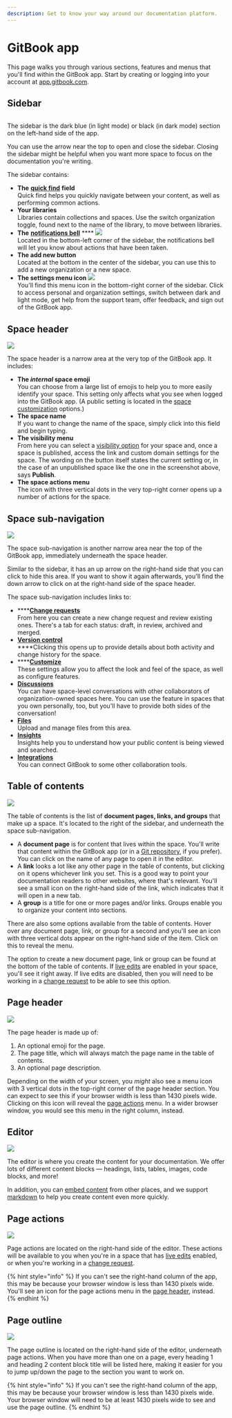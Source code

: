 ```yaml
---
description: Get to know your way around our documentation platform.
---
```


# GitBook app

This page walks you through various sections, features and menus that you'll find within the GitBook app. Start by creating or logging into your account at [app.gitbook.com](https://app.gitbook.com/).

## Sidebar

<figure><img src="../.gitbook/assets/sidebar-updated.png" alt=""><figcaption></figcaption></figure>

The sidebar is the dark blue (in light mode) or black (in dark mode) section on the left-hand side of the app.

You can use the arrow near the top to open and close the sidebar. Closing the sidebar might be helpful when you want more space to focus on the documentation you're writing.

The sidebar contains:

* **The** [**quick find**](../tour/quick-find.md) **field**\
  Quick find helps you quickly navigate between your content, as well as performing common actions.
* **Your libraries**\
  Libraries contain collections and spaces. Use the switch organization toggle, found next to the name of the library, to move between libraries.
* **The** [**notifications bell**](../tour/notifications.md) **** ![](../.gitbook/assets/notification.png)\
  Located in the bottom-left corner of the sidebar, the notifications bell will let you know about actions that have been taken.
* **The add new button**\
  Located at the bottom in the center of the sidebar, you can use this to add a new organization or a new space.
* **The settings menu icon** ![](../.gitbook/assets/settings.png)\
  You'll find this menu icon in the bottom-right corner of the sidebar. Click to access personal and organization settings, switch between dark and light mode, get help from the support team, offer feedback, and sign out of the GitBook app.

## Space header

![](../.gitbook/assets/space-header.png)

The space header is a narrow area at the very top of the GitBook app. It includes:

* **The **_**internal**_** space emoji**\
  You can choose from a large list of emojis to help you to more easily identify your space. This setting only affects what you see when logged into the GitBook app. (A public setting is located in the [space customization](../tour/customization/space-customization.md) options.)
* **The space name**\
  If you want to change the name of the space, simply click into this field and begin typing.
* **The visibility menu**\
  From here you can select a [visibility option](publishing/space-publishing.md) for your space and, once a space is published, access the link and custom domain settings for the space. The wording on the button itself states the current setting or, in the case of an unpublished space like the one in the screenshot above, says **Publish**.
* **The space actions menu**\
  The icon with three vertical dots in the very top-right corner opens up a number of actions for the space.

## Space sub-navigation

![](../.gitbook/assets/space-sub-navigation.png)

The space sub-navigation is another narrow area near the top of the GitBook app, immediately underneath the space header.

Similar to the sidebar, it has an up arrow on the right-hand side that you can click to hide this area. If you want to show it again afterwards, you'll find the down arrow to click on at the right-hand side of the space header.

The space sub-navigation includes links to:

* ****[**Change requests**](collaboration/change-requests.md)\
  From here you can create a new change request and review existing ones. There's a tab for each status: draft, in review, archived and merged.
* ****[**Version control**](../tour/activity-history.md)****\
  ****Clicking this opens up to provide details about both activity and change history for the space.
* ****[**Customize**](../tour/customization/space-customization.md)\
  These settings allow you to affect the look and feel of the space, as well as configure features.
* [**Discussions**](collaboration/comments-discussion.md)\
  You can have space-level conversations with other collaborators of organization-owned spaces here. You can use the feature in spaces that you own personally, too, but you'll have to provide both sides of the conversation!
* [**Files**](../tour/editor/blocks/insert-files....md)\
  Upload and manage files from this area.
* [**Insights**](../tour/insights.md)\
  Insights help you to understand how your public content is being viewed and searched.
* [**Integrations**](../advanced-guides/apps-and-integrations-platform/)\
  You can connect GitBook to some other collaboration tools.

## Table of contents

![](../.gitbook/assets/table-of-contents.png)

The table of contents is the list of **document pages, links, and groups** that make up a space. It's located to the right of the sidebar, and underneath the space sub-navigation.

* A **document page** is for content that lives within the space. You'll write that content within the GitBook app (or in a [Git repository](git-sync/), if you prefer). You can click on the name of any page to open it in the editor.
* A **link** looks a lot like any other page in the table of contents, but clicking on it opens whichever link you set. This is a good way to point your documentation readers to other websites, where that's relevant. You'll see a small icon on the right-hand side of the link, which indicates that it will open in a new tab.
* A **group** is a title for one or more pages and/or links. Groups enable you to organize your content into sections.

There are also some options available from the table of contents. Hover over any document page, link, or group for a second and you'll see an icon with three vertical dots appear on the right-hand side of the item. Click on this to reveal the menu.

The option to create a new document page, link or group can be found at the bottom of the table of contents. If [live edits](collaboration/live-edits.md) are enabled in your space, you'll see it right away. If live edits are disabled, then you will need to be working in a [change request](collaboration/change-requests.md) to be able to see this option.

## Page header

![](../.gitbook/assets/page-header.png)

The page header is made up of:

1. An optional emoji for the page.
2. The page title, which will always match the page name in the table of contents.
3. An optional page description.

Depending on the width of your screen, you _might_ also see a menu icon with 3 vertical dots in the top-right corner of the page header section. You can expect to see this if your browser width is less than 1430 pixels wide. Clicking on this icon will reveal the [page actions](gitbook-app.md#page-actions) menu. In a wider browser window, you would see this menu in the right column, instead.

## Editor

![](../.gitbook/assets/editor.png)

The editor is where you create the content for your documentation. We offer lots of different content blocks — headings, lists, tables, images, code blocks, and more!

In addition, you can [embed content](../tour/editor/blocks/embed-a-url....md) from other places, and we support [markdown](../tour/editor/markdown.md) to help you create content even more quickly.

## Page actions

![](../.gitbook/assets/page-actions.png)

Page actions are located on the right-hand side of the editor. These actions will be available to you when you're in a space that has [live edits](collaboration/live-edits.md) enabled, or when you're working in a [change request](collaboration/change-requests.md).

{% hint style="info" %}
If you can't see the right-hand column of the app, this may be because your browser window is less than 1430 pixels wide. You'll see an icon for the page actions menu in the [page header](gitbook-app.md#page-header), instead.
{% endhint %}

## Page outline

![](../.gitbook/assets/page-outline.png)

The page outline is located on the right-hand side of the editor, underneath page actions. When you have more than one on a page, every heading 1 and heading 2 content block title will be listed here, making it easier for you to jump up/down the page to the section you want to work on.

{% hint style="info" %}
If you can't see the right-hand column of the app, this may be because your browser window is less than 1430 pixels wide. Your browser window will need to be at least 1430 pixels wide to see and use the page outline.
{% endhint %}
